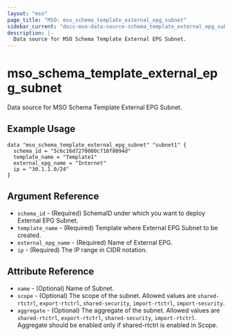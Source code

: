 ```yaml
---
layout: "mso"
page_title: "MSO: mso_schema_template_external_epg_subnet"
sidebar_current: "docs-mso-data-source-schema_template_external_epg_subnet"
description: |-
  Data source for MSO Schema Template External EPG Subnet.
---
```


# mso_schema_template_external_epg_subnet #

Data source for MSO Schema Template External EPG Subnet.

## Example Usage ##

```hcl
data "mso_schema_template_external_epg_subnet" "subnet1" {
  schema_id = "5c6c16d7270000c710f8094d"
  template_name = "Template1"
  external_epg_name = "Internet"
  ip = "30.1.1.0/24"
}
```

## Argument Reference ##

* `schema_id` - (Required) SchemaID under which you want to deploy External EPG Subnet.
* `template_name` - (Required) Template where External EPG Subnet to be created.
* `external_epg_name` - (Required) Name of External EPG.
* `ip` - (Required) The IP range in CIDR notation.

## Attribute Reference ##

* `name` - (Optional) Name of Subnet.
* `scope` - (Optional) The scope of the subnet. Allowed values are `shared-rtctrl`, `export-rtctrl`, `shared-security`, `import-rtctrl`, `import-security`.
* `aggregate` - (Optional) The aggregate of the subnet. Allowed values are `shared-rtctrl`, `export-rtctrl`, `shared-security`, `import-rtctrl`. Aggregate should be enabled only if shared-rtctrl is enabled in Scope.
